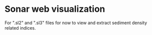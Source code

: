 # Sonar web visualization

For ".sl2" and ".sl3" files for now to view and extract sediment density related indices.
